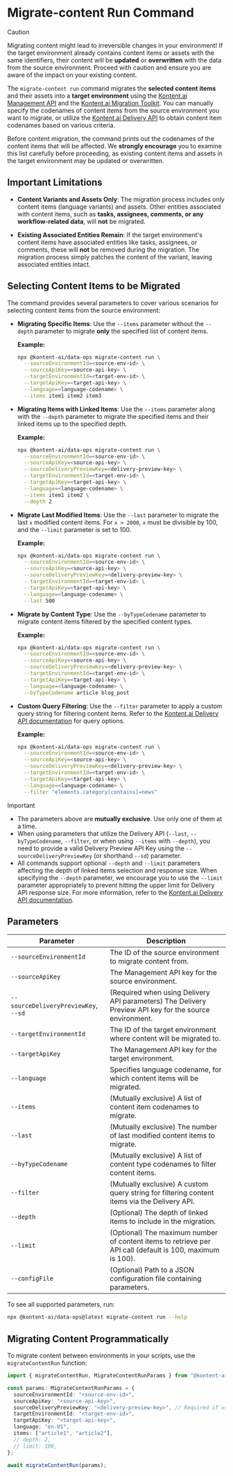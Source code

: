 # Migrate-content Run Command

> [!CAUTION]
>
> Migrating content might lead to irreversible changes in your environment! If the target environment already contains content items or assets with the same identifiers, their content will be **updated** or **overwritten** with the data from the source environment. Proceed with caution and ensure you are aware of the impact on your existing content.

The `migrate-content run` command migrates the **selected content items** and their assets into a **target environment** using the [Kontent.ai Management API](https://kontent.ai/learn/docs/apis/openapi/management-api-v2/) and the [Kontent.ai Migration Toolkit](https://github.com/kontent-ai/kontent-ai-migration-toolkit). You can manually specify the codenames of content items from the source environment you want to migrate, or utilize the [Kontent.ai Delivery API](https://kontent.ai/learn/docs/apis/openapi/delivery-api/) to obtain content item codenames based on various criteria.

Before content migration, the command prints out the codenames of the content items that will be affected. We **strongly encourage** you to examine this list carefully before proceeding, as existing content items and assets in the target environment may be updated or overwritten.

## Important Limitations

- **Content Variants and Assets Only**: The migration process includes only content items (language variants) and assets. Other entities associated with content items, such as **tasks, assignees, comments, or any workflow-related data**, will **not** be migrated.

- **Existing Associated Entities Remain**: If the target environment's content items have associated entities like tasks, assignees, or comments, these will **not** be removed during the migration. The migration process simply patches the content of the variant, leaving associated entities intact.

## Selecting Content Items to be Migrated

The command provides several parameters to cover various scenarios for selecting content items from the source environment:

- **Migrating Specific Items**: Use the `--items` parameter without the `--depth` parameter to migrate **only** the specified list of content items.

  **Example:**

  ```bash
  npx @kontent-ai/data-ops migrate-content run \
    --sourceEnvironmentId=<source-env-id> \
    --sourceApiKey=<source-api-key> \
    --targetEnvironmentId=<target-env-id> \
    --targetApiKey=<target-api-key> \
    --language=<language-codename> \
    --items item1 item2 item3
  ```

- **Migrating Items with Linked Items**: Use the `--items` parameter along with the `--depth` parameter to migrate the specified items and their linked items up to the specified depth.

  **Example:**

  ```bash
  npx @kontent-ai/data-ops migrate-content run \
    --sourceEnvironmentId=<source-env-id> \
    --sourceApiKey=<source-api-key> \
    --sourceDeliveryPreviewKey=<delivery-preview-key> \
    --targetEnvironmentId=<target-env-id> \
    --targetApiKey=<target-api-key> \
    --language=<language-codename> \
    --items item1 item2 \
    --depth 2
  ```

- **Migrate Last Modified Items**: Use the `--last` parameter to migrate the last `x` modified content items. For `x > 2000`, `x` must be divisible by 100, and the `--limit` parameter is set to 100.

  **Example:**

  ```bash
  npx @kontent-ai/data-ops migrate-content run \
    --sourceEnvironmentId=<source-env-id> \
    --sourceApiKey=<source-api-key> \
    --sourceDeliveryPreviewKey=<delivery-preview-key> \
    --targetEnvironmentId=<target-env-id> \
    --targetApiKey=<target-api-key> \
    --language=<language-codename> \
    --last 500
  ```

- **Migrate by Content Type**: Use the `--byTypeCodename` parameter to migrate content items filtered by the specified content types.

  **Example:**

  ```bash
  npx @kontent-ai/data-ops migrate-content run \
    --sourceEnvironmentId=<source-env-id> \
    --sourceApiKey=<source-api-key> \
    --sourceDeliveryPreviewKey=<delivery-preview-key> \
    --targetEnvironmentId=<target-env-id> \
    --targetApiKey=<target-api-key> \
    --language=<language-codename> \
    --byTypeCodename article blog_post
  ```

- **Custom Query Filtering**: Use the `--filter` parameter to apply a custom query string for filtering content items. Refer to the [Kontent.ai Delivery API documentation](https://kontent.ai/learn/docs/apis/openapi/delivery-api/) for query options.

  **Example:**

  ```bash
  npx @kontent-ai/data-ops migrate-content run \
    --sourceEnvironmentId=<source-env-id> \
    --sourceApiKey=<source-api-key> \
    --sourceDeliveryPreviewKey=<delivery-preview-key> \
    --targetEnvironmentId=<target-env-id> \
    --targetApiKey=<target-api-key> \
    --language=<language-codename> \
    --filter "elements.category[contains]=news"
  ```
> [!Important]
>
> - The parameters above are **mutually exclusive**. Use only one of them at a time.
> - When using parameters that utilize the Delivery API (`--last`, `--byTypeCodename`, `--filter`, or when using `--items` with `--depth`), you need to provide a valid Delivery Preview API Key using the `--sourceDeliveryPreviewKey` (or shorthand `--sd`) parameter.
> - All commands support optional `--depth` and `--limit` parameters affecting the depth of linked items selection and response size. When specifying the `--depth` parameter, we encourage you to use the `--limit` parameter appropriately to prevent hitting the upper limit for Delivery API response size. For more information, refer to the [Kontent.ai Delivery API documentation](https://kontent.ai/learn/docs/apis/openapi/delivery-api/#section/Response-size).

## Parameters

| Parameter                            | Description                                                                                                                      |
|--------------------------------------|----------------------------------------------------------------------------------------------------------------------------------|
| `--sourceEnvironmentId`              | The ID of the source environment to migrate content from.                                                                    |
| `--sourceApiKey`                     | The Management API key for the source environment.                                                                               |
| `--sourceDeliveryPreviewKey`, `--sd` | (Required when using Delivery API parameters) The Delivery Preview API key for the source environment.                           |
| `--targetEnvironmentId`              | The ID of the target environment where content will be migrated to.                                                          |
| `--targetApiKey`                     | The Management API key for the target environment.                                                                               |
| `--language`                         | Specifies language codename, for which content items will be migrated.                                                                      |
| `--items`                            | (Mutually exclusive) A list of content item codenames to migrate.                                                            |
| `--last`                             | (Mutually exclusive) The number of last modified content items to migrate.                                                   |
| `--byTypeCodename`                   | (Mutually exclusive) A list of content type codenames to filter content items.                                                   |
| `--filter`                           | (Mutually exclusive) A custom query string for filtering content items via the Delivery API.                                     |
| `--depth`                            | (Optional) The depth of linked items to include in the migration.                                                          |
| `--limit`                            | (Optional) The maximum number of content items to retrieve per API call (default is 100, maximum is 100).                        |
| `--configFile`                       | (Optional) Path to a JSON configuration file containing parameters.                                                              |

To see all supported parameters, run:

```bash
npx @kontent-ai/data-ops@latest migrate-content run --help
```

## Migrating Content Programmatically

To migrate content between environments in your scripts, use the `migrateContentRun` function:

```typescript
import { migrateContentRun, MigrateContentRunParams } from "@kontent-ai/data-ops";

const params: MigrateContentRunParams = {
  sourceEnvironmentId: "<source-env-id>",
  sourceApiKey: "<source-api-key>",
  sourceDeliveryPreviewKey: "<delivery-preview-key>", // Required if using Delivery API parameters
  targetEnvironmentId: "<target-env-id>",
  targetApiKey: "<target-api-key>",
  language: "en-US",
  items: ["article1", "article2"],
  // depth: 2,
  // limit: 100,
};

await migrateContentRun(params);
```